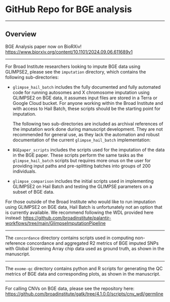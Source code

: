 # GitHub Repo for BGE analysis 
---

## Overview 

BGE Analysis paper now on BioRXiv! 
https://www.biorxiv.org/content/10.1101/2024.09.06.611689v1

---

For Broad Institute researchers looking to impute BGE data using GLIMPSE2, please see the `imputation` directory, which contains the following sub-directories:

- `glimpse_hail_batch` includes the fully documented and fully automated code for running autosomes and X chromosome imputation using GLIMPSE2 on BGE data, it assumes input files are stored in a Terra or Google Cloud bucket. For anyone working within the Broad Institute and with access to Hail Batch, these scripts should be the starting point for imputation.
  
  The following two sub-directories are included as archival references of the imputation work done during manuscript development. They are not recommended for general use, as they lack the automation and robust documentation of the current `glimpse_hail_batch` implementation:
  
- `BGEpaper_scripts` includes the scripts used for the imputation of the data in the BGE paper. These scripts perform the same tasks as the `glimpse_hail_batch` scripts but requires more onus on the user for providing input paths and pre-splitting batches into groups of 200 individuals.
- `glimpse_comparison` includes the initial scripts used in implementing GLIMPSE2 on Hail Batch and testing the GLIMPSE parameters on a subset of BGE data.

For those outside of the Broad Institute who would like to run imputation using GLIMPSE2 on BGE data, Hail Batch is unfortunately not an option that is currently available. We recommend following the WDL provided here instead: https://github.com/broadinstitute/palantir-workflows/tree/main/GlimpseImputationPipeline 

---

The `concordance` directory contains scripts used in computing non-reference concordance and aggregated R2 metrics of BGE imputed SNPs with Global Screening Array chip data used as ground truth, as shown in the manuscript. 

---

The `exome-qc` directory contains python and R scripts for generating the QC metrics of BGE data and corresponding plots, as shown in the manuscript. 

---

For calling CNVs on BGE data, please see the repository here: https://github.com/broadinstitute/gatk/tree/4.1.0.0/scripts/cnv_wdl/germline 


